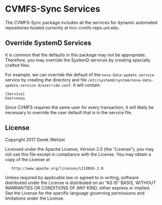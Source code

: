 CVMFS-Sync Services
===================

The CVMFS-Sync package includes all the services for dynamic automated repositories hosted
currently at hcc-cvmfs-repo.unl.edu.


Override SystemD Services
-------------------------

It is common that the defaults in this package may not be appropriate.  Therefore, you may override
the SystemD services by creating specially crafted files.

For example, we can override the default of the `nova-data-update.service` service by creating 
the directory and file `/etc/systemd/system/nova-data-update.service.d/override.conf`.  It will contain:

    [Service]
    User=nova

Since CVMFS requires the same user for every transaction, it will likely be necessary to override the user
default that is in the service file.

License
-------

   Copyright 2017 Derek Weitzel

   Licensed under the Apache License, Version 2.0 (the "License");
   you may not use this file except in compliance with the License.
   You may obtain a copy of the License at

       http://www.apache.org/licenses/LICENSE-2.0

   Unless required by applicable law or agreed to in writing, software
   distributed under the License is distributed on an "AS IS" BASIS,
   WITHOUT WARRANTIES OR CONDITIONS OF ANY KIND, either express or implied.
   See the License for the specific language governing permissions and
   limitations under the License.


